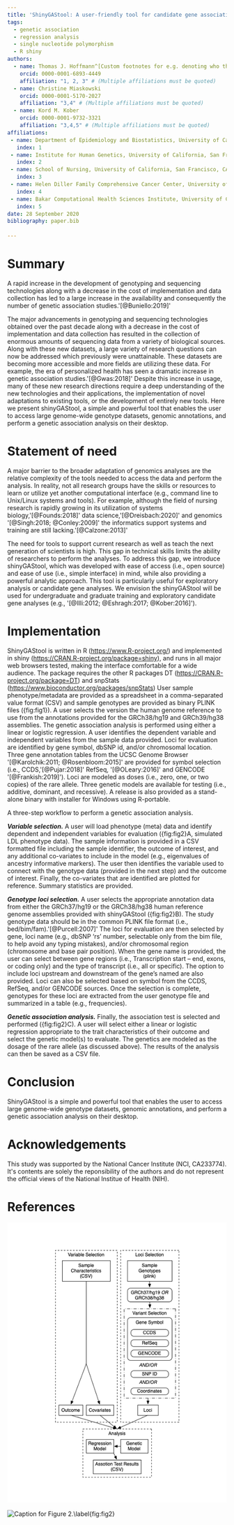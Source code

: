 ```yaml
---
title: 'ShinyGAStool: A user-friendly tool for candidate gene association studies '
tags:
  - genetic association
  - regression analysis
  - single nucleotide polymorphism
  - R shiny
authors:
  - name: Thomas J. Hoffmann^[Custom footnotes for e.g. denoting who the corresponding author is can be included like this.]
    orcid: 0000-0001-6893-4449
    affiliation: "1, 2, 3" # (Multiple affiliations must be quoted)
  - name: Christine Miaskowski
    orcid: 0000-0001-5170-2027
    affiliation: "3,4" # (Multiple affiliations must be quoted)
  - name: Kord M. Kober
    orcid: 0000-0001-9732-3321
    affiliation: "3,4,5" # (Multiple affiliations must be quoted)
affiliations:
 - name: Department of Epidemiology and Biostatistics, University of California, San Francisco, CA
   index: 1
 - name: Institute for Human Genetics, University of California, San Francisco, CA
   index: 2
 - name: School of Nursing, University of California, San Francisco, CA
   index: 3
 - name: Helen Diller Family Comprehensive Cancer Center, University of California, San Francisco, CA
   index: 4
 - name: Bakar Computational Health Sciences Institute, University of California, San Francisco, CA 
   index: 5
date: 28 September 2020
bibliography: paper.bib

---
```


# Summary

A rapid increase in the development of genotyping and sequencing technologies along with a decrease in the cost of implementation and data collection has led to a large increase in the availability and consequently the number of genetic association studies.'[@Buniello:2019]'

The major advancements in genotyping and sequencing technologies obtained over the past decade along with a decrease in the cost of implementation and data collection has resulted in the collection of enormous amounts of sequencing data from a variety of biological sources. Along with these new datasets, a large variety of research questions can now be addressed which previously were unattainable. These datasets are becoming more accessible and more fields are utilizing these data. For example, the era of personalized health has seen a dramatic increase in genetic association studies.'[@Gwas:2018]' Despite this increase in usage, many of these new research directions require a deep understanding of the new technologies and their applications, the implementation of novel adaptations to existing tools, or the development of entirely new tools. Here we present shinyGAStool, a simple and powerful tool that enables the user to access large genome-wide genotype datasets, genomic annotations, and perform a genetic association analysis on their desktop.

# Statement of need 

A major barrier to the broader adaptation of genomics analyses are the relative complexity of the tools needed to access the data and perform the analysis. In reality, not all research groups have the skills or resources to learn or utilize yet another computational interface (e.g., command line to Unix/Linux systems and tools). For example, although the field of nursing research is rapidly growing in its utilization of systems biology,'[@Founds:2018]' data science,'[@Dreisbach:2020]' and genomics '[@Singh:2018; @Conley:2009]' the informatics support systems and training are still lacking.'[@Calzone:2013]'

The need for tools to support current research as well as teach the next generation of scientists is high. This gap in technical skills limits the ability of researchers to perform the analyses. To address this gap, we introduce shinyGAStool, which was developed with ease of access (i.e., open source) and ease of use (i.e., simple interface) in mind, while also providing a powerful analytic approach. This tool is particularly useful for exploratory analysis or candidate gene analyses. We envision the shinyGAStool will be used for undergraduate and graduate training and exploratory candidate gene analyses (e.g., '[@Illi:2012; @Eshragh:2017; @Kober:2016]'). 

# Implementation

ShinyGAStool is written in R (https://www.R-project.org/) and implemented in shiny (https://CRAN.R-project.org/package=shiny), and runs in all major web browsers tested, making the interface comfortable for a wide audience. The package requires the other R packages DT (https://CRAN.R-project.org/package=DT) and snpStats (https://www.bioconductor.org/packages/snpStats) User sample phenotype/metadata are provided as a spreadsheet in a comma-separated value format (CSV) and sample genotypes are provided as binary PLINK files ({fig:fig1}). A user selects the version the human genome reference to use from the annotations provided for the GRCh38/hg19 and GRCh39/hg38 assemblies. The genetic association analysis is performed using either a linear or logistic regression. A user identifies the dependent variable and independent variables from the sample data provided. Loci for evaluation are identified by gene symbol, dbSNP id, and/or chromosomal location. Three gene annotation tables from the UCSC Genome Browser '[@Karolchik:2011; @Rosenbloom:2015]' are provided for symbol selection (i.e., CCDS,'[@Pujar:2018]' RefSeq, '[@OLeary:2016]' and GENCODE '[@Frankish:2019]'). Loci are modeled as doses (i.e., zero, one, or two copies) of the rare allele. Three genetic models are available for testing (i.e., additive, dominant, and recessive). A release is also provided as a stand-alone binary with installer for Windows using R-portable.


A three-step workflow to perform a genetic association analysis.

_**Variable selection.**_ A user will load phenotype (meta) data and identify dependent and independent variables for evaluation ({fig:fig2}A, simulated LDL phenotype data). The sample information is provided in a CSV formatted file including the sample identifier, the outcome of interest, and any additional co-variates to include in the model (e.g., eigenvalues of ancestry informative markers). The user then identifies the variable used to connect with the genotype data (provided in the next step) and the outcome of interest. Finally, the co-variates that are identified are plotted for reference. Summary statistics are provided.

_**Genotype loci selection.**_ A user selects the appropriate annotation data from either the GRCh37/hg19 or the GRCh38/hg38 human reference genome assemblies provided with shinyGAStool ({fig:fig2}B). The study genotype data should be in the common PLINK file format (i.e., bed/bim/fam).'[@Purcell:2007]' The loci for evaluation are then selected by gene, loci name (e.g., dbSNP ‘rs’ number, selectable only from the bim file, to help avoid any typing mistakes), and/or chromosomal region (chromosome and base pair position). When the gene name is provided, the user can select between gene regions (i.e., Transcription start – end, exons, or coding only) and the type of transcript (i.e., all or specific). The option to include loci upstream and downstream of the gene’s named are also provided. Loci can also be selected based on symbol from the CCDS, RefSeq, and/or GENCODE sources. Once the selection is complete, genotypes for these loci are extracted from the user genotype file and summarized in a table (e.g., frequencies). 

_**Genetic association analysis.**_ Finally, the association test is selected and performed ({fig:fig2}C). A user will select either a linear or logistic regression appropriate to the trait characteristics of their outcome and select the genetic model(s) to evaluate. The genetics are modeled as the dosage of the rare allele (as discussed above). The results of the analysis can then be saved as a CSV file.

# Conclusion
ShinyGAStool is a simple and powerful tool that enables the user to access large genome-wide genotype datasets, genomic annotations, and perform a genetic association analysis on their desktop.

# Acknowledgements

This study was supported by the National Cancer Institute (NCI, CA233774). It's contents are solely the reponsibility of the authors and do not represent the official views of the National Institue of Health (NIH).

# References

![Caption for Figure 1.\label{fig:fig1}](fig1.tiff)

![Caption for Figure 2.\label{fig:fig2}](fig2.tiff)
